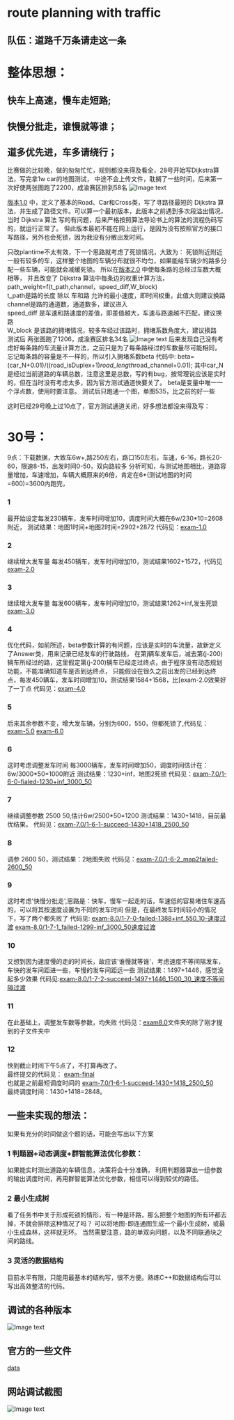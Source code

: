 # route planning with traffic
## 队伍：道路千万条请走这一条

# 整体思想：<br>
## 快车上高速，慢车走短路; <br>
## 快慢分批走，谁慢就等谁；<br>
## 道多优先进，车多请绕行；<br>

比赛做的比较晚，做的匆匆忙忙，规则都没来得及看全，28号开始写Dijkstra算法，写完拿1w car的地图测试，
中途不会上传文件，耽搁了一些时间，后来第一次好使两张图跑了2200，成渝赛区排到58名
![Image text](https://github.com/LHesperus/route-planning-with-traffic/blob/master/message/2.png)

[版本1.0](https://github.com/LHesperus/route-planning-with-traffic/commit/971be2f9336369866540bb0331fcb1078f475004#diff-73f6bbf6d297a038d2f7f5071544c23f)
中，定义了基本的Road、Car和Cross类，写了寻路径最短的 Dijkstra 算法，并生成了路径文件。可以算一个最初版本，此版本之前遇到多次段溢出情况，当时 Dijkstra 算法
写的有问题，后来严格按照算法导论书上的算法的流程伪码写的，就运行正常了。
但此版本最初不能在网上运行，是因为没有按照官方的接口写路径，另外也会死锁，因为我没有分散出发时间。

只改plantime不太有效，下一个思路就考虑了死锁情况，大致为：
死锁附近附近一般有较多的车，这样整个地图的车辆分布就很不均匀，如果能给车辆少的路多分配一些车辆，可能就会减缓死锁。
所以在[版本2.0](https://github.com/LHesperus/route-planning-with-traffic/commit/046aaa43c2c81f3a85b359d4d95b9e1cf23d9e0f#diff-73f6bbf6d297a038d2f7f5071544c23f)
中使每条路的总经过车数大概相等，
并且改变了 Dijkstra 算法中每条边的权重计算方法，
path_weight=f(t_path,channel，speed_diff,W_block)<br>
t_path是路的长度 除以 车和路 允许的最小速度，即时间权重，此值大则建议换路 <br>
channel是路的通道数，通道数多，建议进入 <br>
speed_diff 是车速和路速度的差值，即差值越大，车速与路速越不匹配，建议换路 <br>
W_block 是该路的拥堵情况，较多车经过该路时，拥堵系数角度大，建议换路 <br>
测试后 两张图跑了1206，成渝赛区排名34名
![Image text](https://github.com/LHesperus/route-planning-with-traffic/blob/master/message/3.png)
后来发现自己没有考虑好每条路的车流量计算方法，之前只是为了每条路经过的车数量尽可能相同，<br>
忘记每条路的容量是不一样的，所以引入拥堵系数beta
代码中: beta=(car_N+0.01)/((road_isDuplex+1)*road_length*road_channel+0.01);
其中car_N是经过当前道路的车辆总数，注意这里是总数，写的有bug，按常理说应该是实时的，但在当时没有考虑太多，因为官方测试通道快要关了。
beta是变量中唯一一个浮点数，使用时要注意。
测试后只跑通一个图，单图535，比之前的好一些

这时已经29号晚上过10点了，官方测试通道关闭，好多想法都没来得及写：


# 30号：
9点：下载数据，大致车6w+,路250左右，路口150左右，车速，6-16，路长20-60，限速8-15，出发时间0-50，双向路较多
分析可知，与测试地图相比，道路容量增加，车速增加，车辆大概原来的6倍，肯定在6*(测试地图的时间=600)=3600内跑完，

### 1 
最开始设定每发230辆车，发车时间增加10，调度时间大概在6w/230*10=2608附近，
测试结果：地图1时间+地图2时间=2902+2872
代码见：[exam-1.0](https://github.com/LHesperus/route-planning-with-traffic/tree/master/exam/exam-1.0)

### 2
继续增大发车量
每发450辆车，发车时间增加10，测试结果1602+1572，代码见 [exam-2.0](https://github.com/LHesperus/route-planning-with-traffic/tree/master/exam/exam-2.0)

### 3
继续增大发车量
每发600辆车，发车时间增加10，测试结果1262+inf,发生死锁
[exam-3.0](https://github.com/LHesperus/route-planning-with-traffic/tree/master/exam/exam-3.0)

### 4
优化代码，如前所述，beta参数计算的有问题，应该是实时的车流量，故新定义了Answer类，用来记录已经发车的行驶路线，
在第j辆车发车后，减去第(j-200)辆车所经过的路，这里假定第(j-200)辆车已经走过终点，由于程序没有动态规划功能，不能准确知道车是否到达终点，
只能假设在很久之前出发的已经到达终点，每发450辆车，发车时间增加10，测试结果1584+1568，比[exam-2.0效果好了一丁点
代码见：[exam-4.0](https://github.com/LHesperus/route-planning-with-traffic/tree/master/exam/exam-4.0)

### 5
后来其余参数不变，增大发车辆，分别为600，550，但都死锁了,代码见：
[exam-5.0](https://github.com/LHesperus/route-planning-with-traffic/tree/master/exam/exam-5.0)
[exam-6.0](https://github.com/LHesperus/route-planning-with-traffic/tree/master/exam/exam-6.0)

### 6
这时考虑调整发车时间
每3000辆车，发车时间增加50，调度时间估计在：6w/3000*50=1000附近
测试结果：1230+inf，地图2死锁
代码见：[exam-7.0/1-6-0-fialed-1230+inf_3000_50](https://github.com/LHesperus/route-planning-with-traffic/tree/master/exam/exam-7.0/1-6-0-fialed-1230%2Binf_3000_50)

### 7
继续调整参数
2500 50,估计6w/2500*50=1200
测试结果：1430+1418，目前最优结果。
代码见：[exam-7.0/1-6-1-succeed-1430+1418_2500_50](https://github.com/LHesperus/route-planning-with-traffic/tree/master/exam/exam-7.0/1-6-1-succeed-1430%2B1418_2500_50)

### 8
调参
2600 50，测试结果：2地图失败
代码见：[exam-7.0/1-6-2_map2failed-2600_50](https://github.com/LHesperus/route-planning-with-traffic/tree/master/exam/exam-7.0/1-6-2_map2failed-2600_50)

### 9
这时考虑'快慢分批走',思路是：快车，慢车一起走的话，车速低的容易堵住车速高的，可以将其按速度设置为不同的发车时间
但是，在最终发车时间较小的情况下，写了两个都失败了
代码见:
[exam-8.0/1-7-0-failed-1388+inf_550_10-速度过渡](https://github.com/LHesperus/route-planning-with-traffic/tree/master/exam/exam-8.0/1-7-0-failed-1388%2Binf_550_10-%E9%80%9F%E5%BA%A6%E8%BF%87%E6%B8%A1)
[exam-8.0/1-7-1_failed-1299-inf_3000_50速度过渡](https://github.com/LHesperus/route-planning-with-traffic/tree/master/exam/exam-8.0/1-7-1_failed-1299-inf_3000_50%E9%80%9F%E5%BA%A6%E8%BF%87%E6%B8%A1)

### 10
又想到因为速度慢的走的时间长，故应该'谁慢就等谁'，考虑速度不等间隔发车，车快的发车间距进一些，车慢的发车间距远一些
测试结果：1497+1446，感觉没起多少效果
代码见:[exam-8.0/1-7-2-succeed-1497+1446_1500_30_速度不等间隔过渡](https://github.com/LHesperus/route-planning-with-traffic/tree/master/exam/exam-8.0/1-7-2-succeed-1497%2B1446_1500_30_%E9%80%9F%E5%BA%A6%E4%B8%8D%E7%AD%89%E9%97%B4%E9%9A%94%E8%BF%87%E6%B8%A1)

### 11
在此基础上，调整发车数等参数，均失败
代码见：[exam8.0](https://github.com/LHesperus/route-planning-with-traffic/tree/master/exam/exam-8.0)文件夹的除了刚才提到的子文件夹中

### 12
快到截止时间下午5点了，不打算再改了。 <br>
最终提交的代码见：
[exam-final](https://github.com/LHesperus/route-planning-with-traffic/tree/master/exam/exam-final) <br>
也就是之前最短调度时间的
[exam-7.0/1-6-1-succeed-1430+1418_2500_50](https://github.com/LHesperus/route-planning-with-traffic/tree/master/exam/exam-7.0/1-6-1-succeed-1430%2B1418_2500_50) <br>
最终调度时间：1430+1418=2848。

## 一些未实现的想法：
如果有充分的时间做这个题的话，可能会写出以下方案
### 1 判题器+动态调度+群智能算法优化参数：
如果能实时测出道路的车辆信息，决策将会十分准确，
利用判题器算出一组参数的输出调度时间，再用群智能算法优化参数，相信可以得到较优的路径。
### 2 最小生成树
看了任务书中关于形成死锁的情形，有一种是环路，那么把整个地图的所有环都去掉，不就会排除这种情况了吗？
可以将地图-即连通图生成一个最小生成树，或最小生成森林，这样就无环。
当然需要注意，路的单双向问题，以及不同联通块之间的路线。
### 3 灵活的数据结构
目前水平有限，只能用最基本的结构写，很不方便。熟练C++和数据结构后可以写出高效整洁的代码。


## 调试的各种版本 <br>
![Image text](https://github.com/LHesperus/route-planning-with-traffic/blob/master/message/7.png)

## 官方的一些文件
[data](https://github.com/LHesperus/route-planning-with-traffic/tree/master/official%20document)

## 网站调试截图 <br>
![Image text](https://github.com/LHesperus/route-planning-with-traffic/blob/master/message/6.png)

